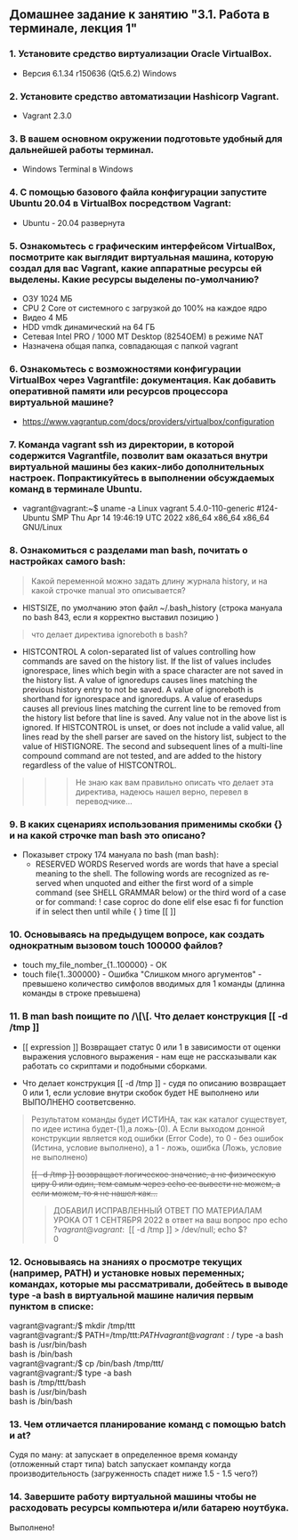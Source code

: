 ## Домашнее задание к занятию "3.1. Работа в терминале, лекция 1"
### 1. Установите средство виртуализации Oracle VirtualBox.

* Версия 6.1.34 r150636 (Qt5.6.2) Windows
    
### 2. Установите средство автоматизации Hashicorp Vagrant.

* Vagrant 2.3.0

### 3. В вашем основном окружении подготовьте удобный для дальнейшей работы терминал.

* Windows Terminal в Windows

### 4. С помощью базового файла конфигурации запустите Ubuntu 20.04 в VirtualBox посредством Vagrant:

* Ubuntu - 20.04 развернута 

### 5. Ознакомьтесь с графическим интерфейсом VirtualBox, посмотрите как выглядит виртуальная машина, которую создал для вас Vagrant, какие аппаратные ресурсы ей выделены. Какие ресурсы выделены по-умолчанию?

* ОЗУ 1024 МБ
* CPU 2 Core от системного с загрузкой до 100% на каждое ядро
* Видео 4 МБ
* HDD vmdk динамический на 64 ГБ
* Сетевая Intel PRO / 1000 MT Desktop (8254OEM) в режиме NAT
* Назначена общая папка, совпадающая с папкой vagrant

### 6. Ознакомьтесь с возможностями конфигурации VirtualBox через Vagrantfile: документация. Как добавить оперативной памяти или ресурсов процессора виртуальной машине?

* https://www.vagrantup.com/docs/providers/virtualbox/configuration

### 7. Команда vagrant ssh из директории, в которой содержится Vagrantfile, позволит вам оказаться внутри виртуальной машины без каких-либо дополнительных настроек. Попрактикуйтесь в выполнении обсуждаемых команд в терминале Ubuntu.

* vagrant@vagrant:~$ uname -a 
Linux vagrant 5.4.0-110-generic #124-Ubuntu SMP Thu Apr 14 19:46:19 UTC 2022 x86_64 x86_64 x86_64 GNU/Linux

### 8. Ознакомиться с разделами man bash, почитать о настройках самого bash:

> Какой переменной можно задать длину журнала history, и на какой строчке manual это описывается?
 
* HISTSIZE, по умолчанию этоn файл ~/.bash_history (строка мануала по bash 843, если я корректно выставил позицию )

> что делает директива ignoreboth в bash?

* HISTCONTROL
              A  colon-separated  list of values controlling how commands are saved on the history list.  If the list
              of values includes ignorespace, lines which begin with a space character are not saved in  the  history
              list.  A value of ignoredups causes lines matching the previous history entry to not be saved.  A value
              of ignoreboth is shorthand for ignorespace and ignoredups.  A value of erasedups  causes  all  previous
              lines  matching  the  current  line to be removed from the history list before that line is saved.  Any
              value not in the above list is ignored.  If HISTCONTROL is unset, or does not include  a  valid  value,
              all  lines  read by the shell parser are saved on the history list, subject to the value of HISTIGNORE.
              The second and subsequent lines of a multi-line compound command are not tested, and are added  to  the
              history regardless of the value of HISTCONTROL.
>>>Не знаю как вам правильно описать что делает эта директива, надеюсь нашел верно, перевел в переводчике...

### 9. В каких сценариях использования применимы скобки {} и на какой строчке man bash это описано? 

* Показывет строку 174 мануала по bash (man bash):
  * RESERVED WORDS
        Reserved  words are words that have a special meaning to the shell.  The following words are recognized as re‐
        served when unquoted and either the first word of a simple command (see SHELL GRAMMAR below) or the third word
        of a case or for command:         ! case  coproc  do done elif else esac fi for function if in select then until while { } time [[ ]]

### 10. Основываясь на предыдущем вопросе, как создать однократным вызовом touch 100000 файлов?

* touch my_file_nomber_{1..100000} - ОК
* touch file{1..300000} - Ошибка "Слишком много аргументов" - превышено количество симфолов вводимых для 1 команды (длинна команды в строке превышена) 

### 11. В man bash поищите по /\\[\\[. Что делает конструкция [[ -d /tmp ]]

*  [[ expression ]]   Возвращает статус 0 или 1 в зависимости от оценки выражения условного выражения - нам еще не рассказывали как работать со скриптами и подобными сборками.

* Что делает конструкция [[ -d /tmp ]] - 
судя по описанию возвращает 0 или 1, если условие внутри скобок будет НЕ выполнено 
или ВЫПОЛНЕНО соответсвенно.

> Результатом команды будет ИСТИНА, так как каталог существует, по идее истина будет-(1),а  ложь-(0). А Если выходом донной конструкции является код ошибки (Error Code), то 0 - без ошибок (Истина, условие выполнено), а 1 - ложь, ошибка (Ложь, условие не выполнено)  
> 
> ~~[[ -d /tmp ]] возвращает логическое значение, а не физическую циру 0 или один, тем самым через echo ее вывести не можем, а если можем, то я не нашел как...~~    
>>  ДОБАВИЛ ИСПРАВЛЕННЫЙ ОТВЕТ ПО МАТЕРИАЛАМ УРОКА ОТ 1 СЕНТЯБРЯ 2022  в ответ на ваш вопрос про echo $?     
>> vagrant@vagrant:~$ [[ -d /tmp ]] > /dev/null; echo $?  
>> 0
>>  


### 12. Основываясь на знаниях о просмотре текущих (например, PATH) и установке новых переменных; командах, которые мы рассматривали, добейтесь в выводе type -a bash в виртуальной машине наличия первым пунктом в списке: 

vagrant@vagrant:/$ mkdir /tmp/ttt  
vagrant@vagrant:/$ PATH=/tmp/ttt:$PATH  
vagrant@vagrant:/$ type -a bash  
bash is /usr/bin/bash  
bash is /bin/bash  
vagrant@vagrant:/$ cp /bin/bash /tmp/ttt/  
vagrant@vagrant:/$ type -a bash   
bash is /tmp/ttt/bash  
bash is /usr/bin/bash  
bash is /bin/bash  

### 13. Чем отличается планирование команд с помощью batch и at?

Судя по ману:
at запускает в определенное время команду (отложенный старт типа)
batch запускает компанду когда производительность (загруженность спадет ниже 1.5 - 1.5 чего?)

### 14. Завершите работу виртуальной машины чтобы не расходовать ресурсы компьютера и/или батарею ноутбука.

Выполнено! 